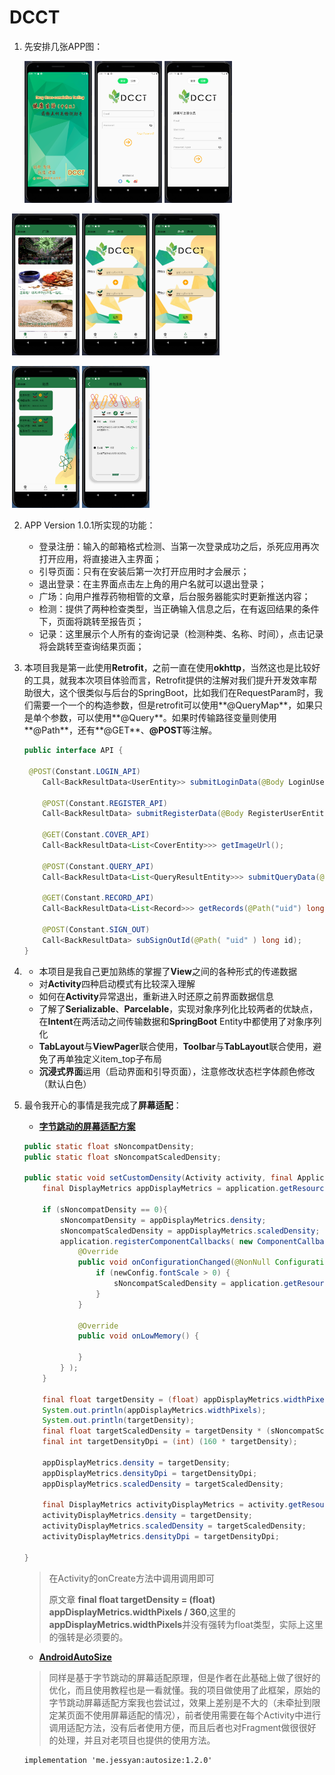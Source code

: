 #  DCCT

1. 先安排几张APP图：

   <img src="image\launch.png" style="zoom:30%;" />             <img src="image\login.png" style="zoom:30%;" />            <img src="image\register.png" style="zoom:30%;" />

​       <img src="image\ground.png" style="zoom:30%;" />             <img src="image\gauging.png" style="zoom:30%;" />            <img src="image\gauging.png" style="zoom:30%;" />    

​       <img src="image\record.png" style="zoom:30%;" />             <img src="image\report.png" style="zoom:30%;" />

2. APP Version 1.0.1所实现的功能：

   - 登录注册：输入的邮箱格式检测、当第一次登录成功之后，杀死应用再次打开应用，将直接进入主界面；
   - 引导页面：只有在安装后第一次打开应用时才会展示；
   - 退出登录：在主界面点击左上角的用户名就可以退出登录；
   - 广场：向用户推荐药物相管的文章，后台服务器能实时更新推送内容；
   - 检测：提供了两种检查类型，当正确输入信息之后，在有返回结果的条件下，页面将跳转至报告页；
   - 记录：这里展示个人所有的查询记录（检测种类、名称、时间），点击记录将会跳转至查询结果页面；

3. 本项目我是第一此使用**Retrofit**，之前一直在使用**okhttp**，当然这也是比较好的工具，就我本次项目体验而言，Retrofit提供的注解对我们提升开发效率帮助很大，这个很类似与后台的SpringBoot，比如我们在RequestParam时，我们需要一个一个的构造参数，但是retrofit可以使用**@QueryMap**，如果只是单个参数，可以使用**@Query**。如果时传输路径变量则使用**@Path**，还有**@GET**、**@POST**等注解。

   ```java
   public interface API {
   
    @POST(Constant.LOGIN_API)
       Call<BackResultData<UserEntity>> submitLoginData(@Body LoginUserEntity loginUserEntity);
   
       @POST(Constant.REGISTER_API)
       Call<BackResultData> submitRegisterData(@Body RegisterUserEntity registerUserEntity);
   
       @GET(Constant.COVER_API)
       Call<BackResultData<List<CoverEntity>>> getImageUrl();
   
       @POST(Constant.QUERY_API)
       Call<BackResultData<List<QueryResultEntity>>> submitQueryData(@Body PostQueryEntity postQueryEntity);
   
       @GET(Constant.RECORD_API)
       Call<BackResultData<List<Record>>> getRecords(@Path("uid") long id);
   
       @POST(Constant.SIGN_OUT)
       Call<BackResultData> subSignOutId(@Path( "uid" ) long id);
   }
   ```
   
4. - 本项目是我自己更加熟练的掌握了**View**之间的各种形式的传递数据
   - 对**Activity**四种启动模式有比较深入理解
   - 如何在**Activity**异常退出，重新进入时还原之前界面数据信息
   - 了解了**Serializable**、**Parcelable**，实现对象序列化比较两者的优缺点，在**Intent**在两活动之间传输数据和**SpringBoot** Entity中都使用了对象序列化
   - **TabLayout**与**ViewPager**联合使用，**Toolbar**与**TabLayout**联合使用，避免了再单独定义item_top子布局
   - **沉浸式界面**运用（启动界面和引导页面），注意修改状态栏字体颜色修改（默认白色）

5. 最令我开心的事情是我完成了**屏幕适配**：

   - **[字节跳动的屏幕适配方案](https://mp.weixin.qq.com/s/d9QCoBP6kV9VSWvVldVVwA)**
   
   ```java
   public static float sNoncompatDensity;
   public static float sNoncompatScaledDensity;
   
   public static void setCustomDensity(Activity activity, final Application application){
       final DisplayMetrics appDisplayMetrics = application.getResources().getDisplayMetrics();
   
       if (sNoncompatDensity == 0){
           sNoncompatDensity = appDisplayMetrics.density;
           sNoncompatScaledDensity = appDisplayMetrics.scaledDensity;
           application.registerComponentCallbacks( new ComponentCallbacks() {
               @Override
               public void onConfigurationChanged(@NonNull Configuration newConfig) {
                   if (newConfig.fontScale > 0) {
                       sNoncompatScaledDensity = application.getResources().getDisplayMetrics().scaledDensity;
                   }
               }
   
               @Override
               public void onLowMemory() {
   
               }
           } );
       }
       
       final float targetDensity = (float) appDisplayMetrics.widthPixels / 360;
       System.out.println(appDisplayMetrics.widthPixels);
       System.out.println(targetDensity);
       final float targetScaledDensity = targetDensity * (sNoncompatScaledDensity / sNoncompatDensity);
       final int targetDensityDpi = (int) (160 * targetDensity);
   
       appDisplayMetrics.density = targetDensity;
       appDisplayMetrics.densityDpi = targetDensityDpi;
       appDisplayMetrics.scaledDensity = targetScaledDensity;
   
       final DisplayMetrics activityDisplayMetrics = activity.getResources().getDisplayMetrics();
       activityDisplayMetrics.density = targetDensity;
       activityDisplayMetrics.scaledDensity = targetScaledDensity;
       activityDisplayMetrics.densityDpi = targetDensityDpi;
   
   }
   ```
   
   > 在Activity的onCreate方法中调用调用即可
   >
   > 原文章 **final float targetDensity = (float) appDisplayMetrics.widthPixels / 360**,这里的**appDisplayMetrics.widthPixels**并没有强转为float类型，实际上这里的强转是必须要的。
   
   - **[ AndroidAutoSize](https://github.com/JessYanCoding/AndroidAutoSize)**
   
   > 同样是基于字节跳动的屏幕适配原理，但是作者在此基础上做了很好的优化，而且使用教程也是一看就懂。我的项目做使用了此框架，原始的字节跳动屏幕适配方案我也尝试过，效果上差别是不大的（未牵扯到限定某页面不使用屏幕适配的情况），前者使用需要在每个Activity中进行调用适配方法，没有后者使用方便，而且后者也对Fragment做很很好的处理，并且对老项目也提供的使用方法。
   
   ```
   implementation 'me.jessyan:autosize:1.2.0'
   ```

